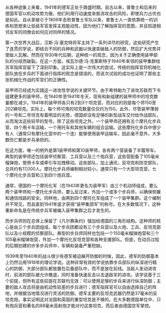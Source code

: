 从各种迹象上来看，1941年的德军正处于鼎盛时期。自古以来，普鲁士和后来的德国军官以机动攻势为傲，他们利用行动速度来抵消攻击的风险，即使兵力占优也是如此。自从拿破仑于1806年击败普鲁士军队以来，普鲁士人一直依靠统一的训练和思想来让低级军官发挥主观能动性，因为他们了解指挥官的意图，并且知道相邻友军的同僚会如何应对同样的情况。

第一次世界大战后，汉斯·冯·塞克特将军主持了一系列详尽的研究，这些研究产生了连贯的学说，即结合不同的兵种和武器以快速突破敌人的防御，然后扩大优势并使敌人瓦解。然而在1930年代后期，这种统一的观念，因为关于正确使用装甲部队的分歧而破裂。在这一方面，埃瓦尔德·冯·克莱斯特于1940年率领的装甲集群给苏军指挥官留下了深刻印象。这实际上是一次伟大的尝试，传统的指挥官将机械化部队放在步兵的下面进行指挥的观念是错误的，而该次试验的成功也证明了那些主张机械化作战的军官们的正确性。

装甲师已经成为实践这一进攻性学说的关键环节。由于希特勒为了进攻苏联而下令组建更多的装甲师，在1940年至1941年冬天，现有和新组建的装甲师中的坦克数量都在减少。1941年的装甲师各只有2到3个坦克营，而对应的则是每个师150至202辆坦克。实际上，每个师可用的坦克数量仅仅约为150。此外，尽管装甲薄弱的一号和二号坦克有着明显的劣势，德国却没有足够的新型战车交付给作战部队，从而淘汰这些较早的型号。除了这些坦克之外，一个装甲师还拥有五个摩托化步兵营，四个用卡车运输，一个用托车和其他车辆的组合运输。这些摩托化步兵中很少有人（通常只有摩托化营中的一个连）能够使用装甲运输车，因此毫不意外，大多数伤亡都是步兵承担的。

在这方面，唯一的例外是第1装甲师和第10装甲师，各有两个营装备了半履带车。典型的装甲师还包括装甲侦察营、工兵营以及三个炮兵营，这些营配备了105毫米榴弹炮，使用卡车或牵引车拉拽移动。这些部队，加上通讯，反坦克和防空部队，总共约有17,000人。摩托化步兵师编制相对较小，通常只有一个大型坦克营，七个摩托化步兵营和三到四个炮兵营。

通常，德国的一个摩托化军（在1943年更名为装甲军）由三个机动师组成，要么两个装甲师和一摩托化步兵师，要么反过来，外加一个或多个步兵师，以确保侧翼和通信线路的安全。同样地，由两到四个摩托化军组成了一个装甲集群。这个编制并不常见，而且直到1941年底才获得“装甲集团军”的称号。在大多数情况下，这种重新命名是在传统步兵军被编入装甲集群之后才发生的。

而步兵师则在总体上保留了《凡尔赛条约》强加给德国的三角形结构。这种师的核心是由三个步兵团组成，每个步兵团都设有三个步兵营以及火炮、工兵、反坦克部队以及小规模的侦察部队。典型的步兵师同样也包括一个150毫米榴弹炮营和三个105毫米榴弹炮营，外加一个摩托化反坦克营和各种支援部队。但是，在动员过程的后期创建的许多步兵师中，车辆和装备严重短缺。

1939年至1940年的战斗很少有德军被迫展开防御的时候，因此，德军的防御基本上仍然沿用1918年的理论学说。这种非常有效的学说依靠步兵部队的纵深进行精心的防御，大部分部队都放置在后备部队中，而不是放在前线。当敌人发动进攻时，前进的部队被允许撤退，同时准备快速反击以击退敌军的进攻。该学说基于三个前提，但所有这些前提在苏联均无效：可以使用足够的步兵来进行纵深防御；主要的敌人攻击将是由机动性较差的步兵进行；德军指挥官可以自由选择自己的阵地，并根据当地情况进行灵活的防御。德军主要的反坦克武器仍然是37毫米的反坦克炮，事实证明这对法国和英国的重型坦克是不够的。在大多数德国单位中，只有炮兵营和著名的88毫米高射炮才能对付这类坦克，而后者由德国空军掌控。 
